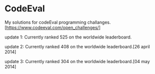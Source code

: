 CodeEval
========

My solutions for codeEval programming challanges.[https://www.codeeval.com/open_challenges/]

update 1: Currently ranked 525 on the worldwide leaderboard.

update 2: Currently ranked 408 on the worldwide leaderboard.[26 april 2014]

update 3: Currently ranked 304 on the worldwide leaderboard.[04 may 2014]

